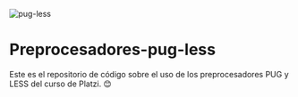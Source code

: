 ![pug-less](https://user-images.githubusercontent.com/93850511/222313183-89840562-9d27-49c9-ab2a-93b6bff8d434.png)

# Preprocesadores-pug-less

Este es el repositorio de código sobre el uso de los preprocesadores PUG y LESS del curso de Platzi. 😊
